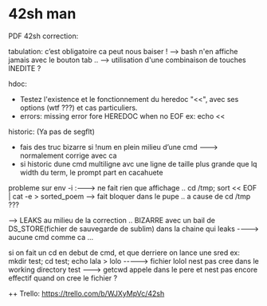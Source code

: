 <h1>42sh man</h1>

PDF 42sh correction:

tabulation: c’est obligatoire ca peut nous baiser !
--> bash n'en affiche jamais avec le bouton tab ..
--> utilisation d'une combinaison de touches INEDITE ?

hdoc: 
- Testez l'existence et le fonctionnement du heredoc "<<", avec ses options (wtf ???)  et cas particuliers. 
- errors: missing error fore HEREDOC when no EOF ex: echo <<

historic: (Ya pas de segflt)
- fais des truc bizarre si !num en plein milieu d’une cmd ---> normalement corrige avec ca 
- si historic dune cmd multiligne avc une ligne de taille plus grande que lq width du term, le prompt part en cacahuete

probleme sur env -i :---> ne fait rien que affichage ..
cd /tmp; sort << EOF | cat -e > sorted_poem --> fait bloquer dans le pupe .. a cause de cd /tmp ???

--> LEAKS au milieu de la correction .. BIZARRE avec un bail de DS_STORE(fichier de sauvegarde de sublim) dans la chaine qui leaks ----> aucune cmd comme ca ...

si on fait un cd en debut de cmd, et que derriere on lance une sred ex: mkdir test; cd test; echo lala > lolo
-----> fichier lolol nest pas cree dans le working directory test ---> getcwd appele dans le pere et nest pas encore effectif quand on cree le fichier ?

++ Trello: https://trello.com/b/WJXyMpVc/42sh
